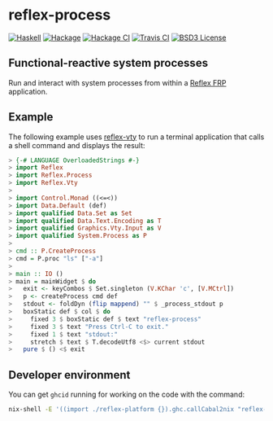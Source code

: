 reflex-process
==============

[![Haskell](https://img.shields.io/badge/language-Haskell-orange.svg)](https://haskell.org) [![Hackage](https://img.shields.io/hackage/v/reflex-process.svg)](https://hackage.haskell.org/package/reflex-process) [![Hackage CI](https://matrix.hackage.haskell.org/api/v2/packages/reflex-process/badge)](https://matrix.hackage.haskell.org/#/package/reflex-process) [![Travis CI](https://api.travis-ci.org/reflex-frp/reflex-process.svg?branch=develop)](https://travis-ci.org/reflex-frp/reflex-process) [![BSD3 License](https://img.shields.io/badge/license-BSD3-blue.svg)](https://github.com/reflex-frp/reflex-process/blob/master/LICENSE)

Functional-reactive system processes
------------------------------------

Run and interact with system processes from within a [Reflex FRP](https://reflex-frp.org/) application.

Example
-------

The following example uses [reflex-vty](https://github.com/reflex-frp/reflex-vty) to run a terminal application that calls a shell command and displays the result:

```haskell
> {-# LANGUAGE OverloadedStrings #-}
> import Reflex
> import Reflex.Process
> import Reflex.Vty
>
> import Control.Monad ((<=<))
> import Data.Default (def)
> import qualified Data.Set as Set
> import qualified Data.Text.Encoding as T
> import qualified Graphics.Vty.Input as V
> import qualified System.Process as P
>
> cmd :: P.CreateProcess
> cmd = P.proc "ls" ["-a"]
>
> main :: IO ()
> main = mainWidget $ do
>   exit <- keyCombos $ Set.singleton (V.KChar 'c', [V.MCtrl])
>   p <- createProcess cmd def
>   stdout <- foldDyn (flip mappend) "" $ _process_stdout p
>   boxStatic def $ col $ do
>     fixed 3 $ boxStatic def $ text "reflex-process"
>     fixed 3 $ text "Press Ctrl-C to exit."
>     fixed 1 $ text "stdout:"
>     stretch $ text $ T.decodeUtf8 <$> current stdout
>   pure $ () <$ exit
```

Developer environment
---------------------

You can get `ghcid` running for working on the code with the command:

```bash
nix-shell -E '((import ./reflex-platform {}).ghc.callCabal2nix "reflex-process" ./. {}).env' --run ghcid
```

